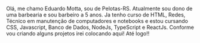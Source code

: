 Olá, me chamo Eduardo Motta, sou de Pelotas-RS.
Atualmente sou dono de uma barbearia e sou barbeiro a 5 anos.
Ja tenho curso de HTML, Redes, Técnico em manutenção de computadores e notebooks e estou cursando CSS, Javascript, Banco de Dados, NodeJs, TypeScript e ReactJs.
Conforme vou criando alguns projetos irei colocando aqui!
Até logo!!
